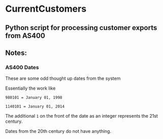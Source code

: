 # CurrentCustomers

## Python script for processing customer exports from AS400

## Notes:

### AS400 Dates
These are some odd thought up dates from the system

Essentially the work like

```
980101 = January 01, 1998
```

```
1140101 = January 01, 2014
```

The additional `1` on the front of the date as an integer represents the 21st century.

Dates from the 20th century do not have anything.
